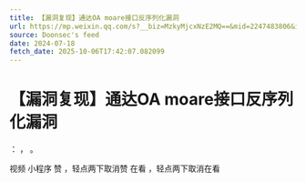 ```yaml
---
title: 【漏洞复现】通达OA moare接口反序列化漏洞
url: https://mp.weixin.qq.com/s?__biz=MzkyMjcxNzE2MQ==&mid=2247483806&idx=1&sn=1e88b314988ef2101e085e860db2f3bf
source: Doonsec's feed
date: 2024-07-18
fetch_date: 2025-10-06T17:42:07.082099
---
```


# 【漏洞复现】通达OA moare接口反序列化漏洞

：
，
。

视频
小程序
赞
，轻点两下取消赞
在看
，轻点两下取消在看